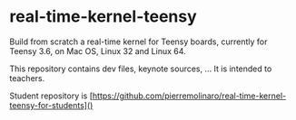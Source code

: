 # real-time-kernel-teensy
Build from scratch a real-time kernel for Teensy boards, currently for Teensy 3.6, on Mac OS, Linux 32 and Linux 64.

This repository contains dev files, keynote sources, … It is intended to teachers.

Student repository is [https://github.com/pierremolinaro/real-time-kernel-teensy-for-students]()
